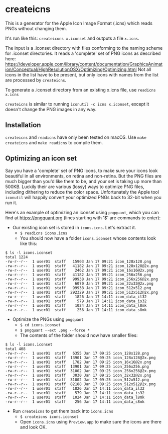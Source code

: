 # createicns

This is a generator for the Apple Icon Image Format (.icns) which reads PNGs
without changing them.

It's run like this: `createicons x.iconset` and outputs a file `x.icns`.

The input is a .iconset directory with files conforming to the naming scheme
for .iconset directories. It reads a 'complete' set of PNG icons as described
here:
<https://developer.apple.com/library/content/documentation/GraphicsAnimation/Conceptual/HighResolutionOSX/Optimizing/Optimizing.html>
Not all icons in the list have to be present, but only icons with names from
the list are processed by `createicns`.

To generate a .iconset directory from an existing x.icns file, use
`readicns x.icns`

`createicns` is similar to running `iconutil -c icns x.iconset`, except it
doesn't change the PNG images in any way.

## Installation

`createicns` and `readicns` have only been tested on macOS. Use
`make createicns` and `make readicns` to compile them.

## Optimizing an icon set

Say you have a 'complete' set of PNG icons, to make sure your icons look
beautiful in all environments, on retina and non-retina. But the PNG files
are much bigger than you'd like them to be, and your set is taking up
more than 500KB. Luckily their are various (lossy) ways to optimize PNG
files, including dithering to reduce the color space. Unfortunately the
Apple tool `iconutil` will happily convert your optimized PNGs back to
32-bit when you run it.

Here's an example of optimizing an iconset using `pngquant`, which you
can find at <https://pngquant.org> (lines starting with '$' are commands
to enter):

* Our existing icon set is stored in `icons.icns`. Let's extract it.
  * `$ readicns icons.icns`
  * You should now have a folder `icons.iconset` whose contents look like this:
```
$ ls -l icons.iconset
total 1224
-rw-r--r--  1 user01  staff   15903 Jan 17 09:21 icon_128x128.png
-rw-r--r--  1 user01  staff   41182 Jan 17 09:21 icon_128x128@2x.png
-rw-r--r--  1 user01  staff    2462 Jan 17 09:21 icon_16x16@2x.png
-rw-r--r--  1 user01  staff   41182 Jan 17 09:21 icon_256x256.png
-rw-r--r--  1 user01  staff   99938 Jan 17 09:21 icon_256x256@2x.png
-rw-r--r--  1 user01  staff    6070 Jan 17 09:21 icon_32x32@2x.png
-rw-r--r--  1 user01  staff   99938 Jan 17 09:21 icon_512x512.png
-rw-r--r--  1 user01  staff  292329 Jan 17 09:21 icon_512x512@2x.png
-rw-r--r--  1 user01  staff    1826 Jan 17 14:11 icon_data_il32
-rw-r--r--  1 user01  staff     579 Jan 17 14:11 icon_data_is32
-rw-r--r--  1 user01  staff    1024 Jan 17 14:11 icon_data_l8mk
-rw-r--r--  1 user01  staff     256 Jan 17 14:11 icon_data_s8mk
```
* Optimize the PNGs using `pngquant`
  * `$ cd icons.iconset`
  * `$ pngquant --ext .png --force *`
  * The contents of the folder should now have smaller files:
```
$ ls -l icons.iconset
total 408
-rw-r--r--  1 user01  staff   6355 Jan 17 09:25 icon_128x128.png
-rw-r--r--  1 user01  staff  13901 Jan 17 09:25 icon_128x128@2x.png
-rw-r--r--  1 user01  staff   1782 Jan 17 09:25 icon_16x16@2x.png
-rw-r--r--  1 user01  staff  13901 Jan 17 09:25 icon_256x256.png
-rw-r--r--  1 user01  staff  31002 Jan 17 09:25 icon_256x256@2x.png
-rw-r--r--  1 user01  staff   3030 Jan 17 09:25 icon_32x32@2x.png
-rw-r--r--  1 user01  staff  31002 Jan 17 09:25 icon_512x512.png
-rw-r--r--  1 user01  staff  82188 Jan 17 09:25 icon_512x512@2x.png
-rw-r--r--  1 user01  staff   1826 Jan 17 14:11 icon_data_il32
-rw-r--r--  1 user01  staff    579 Jan 17 14:11 icon_data_is32
-rw-r--r--  1 user01  staff   1024 Jan 17 14:11 icon_data_l8mk
-rw-r--r--  1 user01  staff    256 Jan 17 14:11 icon_data_s8mk
```
* Run `createicns` to get them back into `icons.icns`
   * `$ createicns icons.iconset`
   * Open `icons.icns` using `Preview.app` to make sure the icons are
     there and look OK.
